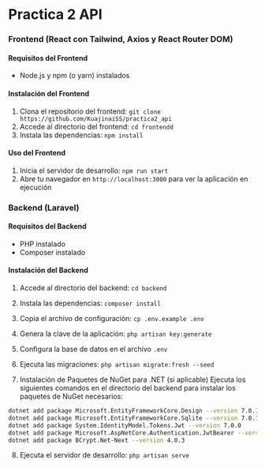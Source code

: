 # Practica 2 API

### Frontend (React con Tailwind, Axios y React Router DOM)

#### Requisitos del Frontend

- Node.js y npm (o yarn) instalados

#### Instalación del Frontend

1. Clona el repositorio del frontend: `git clone https://github.com/KuajinaiSS/practica2_api`
2. Accede al directorio del frontend: `cd frontendd`
3. Instala las dependencias: `npm install`

#### Uso del Frontend

1. Inicia el servidor de desarrollo: `npm run start`
2. Abre tu navegador en `http://localhost:3000` para ver la aplicación en ejecución

### Backend (Laravel)

#### Requisitos del Backend

- PHP instalado
- Composer instalado

#### Instalación del Backend

1. Accede al directorio del backend: `cd backend`
2. Instala las dependencias: `composer install`
3. Copia el archivo de configuración: `cp .env.example .env`
4. Genera la clave de la aplicación: `php artisan key:generate`
5. Configura la base de datos en el archivo `.env`
6. Ejecuta las migraciones: `php artisan migrate:fresh --seed`

7. Instalación de Paquetes de NuGet para .NET (si aplicable)
Ejecuta los siguientes comandos en el directorio del backend para instalar los paquetes de NuGet necesarios:
```bash
dotnet add package Microsoft.EntityFrameworkCore.Design --version 7.0.11
dotnet add package Microsoft.EntityFrameworkCore.Sqlite --version 7.0.11
dotnet add package System.IdentityModel.Tokens.Jwt --version 7.0.0
dotnet add package Microsoft.AspNetCore.Authentication.JwtBearer --version 7.0.11
dotnet add package BCrypt.Net-Next --version 4.0.3
```

8. Ejecuta el servidor de desarrollo: `php artisan serve`
